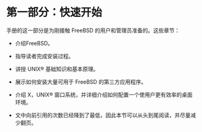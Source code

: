 # 第一部分：快速开始

手册的这一部分是为刚接触 FreeBSD 的用户和管理员准备的。这些章节：

- 介绍FreeBSD。

- 指导读者完成安装过程。

- 讲授 UNIX® 基础知识和基本原理。

- 展示如何安装大量可用于 FreeBSD 的第三方应用程序。

- 介绍 X，UNIX® 窗口系统，并详细介绍如何配置一个使用户更有效率的桌面环境。

- 文中向前引用的次数已经降到了最低，因此本节可以从头到尾阅读，并尽量减少翻页。

